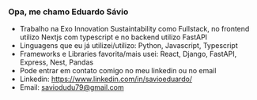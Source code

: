 ### Opa, me chamo Eduardo Sávio

- Trabalho na Exo Innovation Sustaintability como Fullstack, no frontend utilizo Nextjs com typescript e no backend utilizo FastAPI
- Linguagens que eu já utilizei/utilizo: Python, Javascript, Typescript
- Frameworks e Libraries favorita/mais usei: React, Django, FastAPI, Express, Nest, Pandas
- Pode entrar em contato comigo no meu linkedin ou no email
- Linkedin: https://www.linkedin.com/in/savioeduardo/
- Email: saviodudu79@gmail.com
